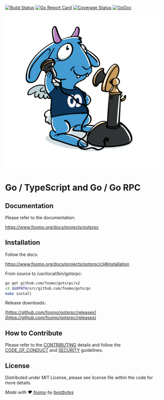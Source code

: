 [![Build Status](https://github.com/foomo/gotsrpc/actions/workflows/test.yml/badge.svg?branch=main&event=push)](https://github.com/foomo/gotsrpc/actions/workflows/test.yml)
[![Go Report Card](https://goreportcard.com/badge/github.com/foomo/gotsrpc)](https://goreportcard.com/report/github.com/foomo/gotsrpc)
[![Coverage Status](https://coveralls.io/repos/github/foomo/gotsrpc/badge.svg?branch=main&)](https://coveralls.io/github/foomo/gotsrpc?branch=main)
[![GoDoc](https://godoc.org/github.com/foomo/gotsrpc?status.svg)](https://godoc.org/github.com/foomo/gotsrpc)

<p align="center">
  <img alt="gotsrpc" src=".github/assets/gotsrpc.png"/>
</p>

# Go / TypeScript and Go / Go RPC

## Documentation

Please refer to the documentation:

https://www.foomo.org/docs/projects/gotsrpc

## Installation

Follow the docs:

https://www.foomo.org/docs/projects/gotsrpc/cli#installation

From source to /usr/local/bin/gotsrpc:

```bash
go get github.com/foomo/gotsrpc/v2
cd $GOPATH/src/github.com/foomo/gotsrpc
make install
```

Release downloads:

[https://github.com/foomo/gotsrpc/releases](https://github.com/foomo/gotsrpc/releases)

## How to Contribute

Please refer to the [CONTRIBUTING](.gihub/CONTRIBUTING.md) details and follow the [CODE_OF_CONDUCT](.gihub/CODE_OF_CONDUCT.md) and [SECURITY](.github/SECURITY.md) guidelines.

## License

Distributed under MIT License, please see license file within the code for more details.

_Made with ♥ [foomo](https://www.foomo.org) by [bestbytes](https://www.bestbytes.com)_
